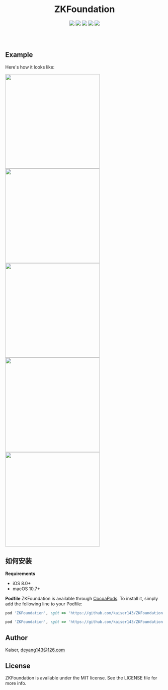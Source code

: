 <h1 align="center">
ZKFoundation
</h1>
<p align="center">
<img src="https://img.shields.io/cocoapods/v/ZKFoundation.svg?style=flat" />
<img src="https://img.shields.io/badge/supporting-objectiveC-yellow.svg" />
<img src="https://img.shields.io/badge/license-MIT-brightgreen.svg" />
<img src="https://img.shields.io/cocoapods/p/ZKFoundation.svg?style=flat" />
<img src="https://img.shields.io/badge/support-iOS 8.0+ -blue.svg?style=flat" />
</p>
<br>
<br>

## Example
Here's how it looks like:

<img src="https://github.com/kaiser143/ZKFoundation/raw/master/screenshot/screenshot1.png" width = "300" /><img src="https://github.com/kaiser143/ZKFoundation/raw/master/screenshot/screenshot2.png" width = "300" />
<img src="https://github.com/kaiser143/ZKFoundation/raw/master/screenshot/screenshot3.png" width = "300" /><img src="https://github.com/kaiser143/ZKFoundation/raw/master/screenshot/screenshot4.png" width = "300" />
<img src="https://github.com/kaiser143/ZKFoundation/raw/master/screenshot/screenshot5.png" width = "300" />

## 如何安装
__Requirements__
* iOS 8.0+
* macOS 10.7+

__Podfile__
ZKFoundation is available through [CocoaPods](https://cocoapods.org). To install
it, simply add the following line to your Podfile:

```ruby
pod 'ZKFoundation', :git => 'https://github.com/kaiser143/ZKFoundation.git', :tag => '0.1.5'

pod 'ZKFoundation', :git => 'https://github.com/kaiser143/ZKFoundation.git', :commit => 'xxxx'
```

## Author

Kaiser, deyang143@126.com

## License

ZKFoundation is available under the MIT license. See the LICENSE file for more info.

